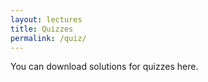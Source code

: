 ```yaml
---
layout: lectures
title: Quizzes
permalink: /quiz/
---
```

You can download solutions for quizzes here.
